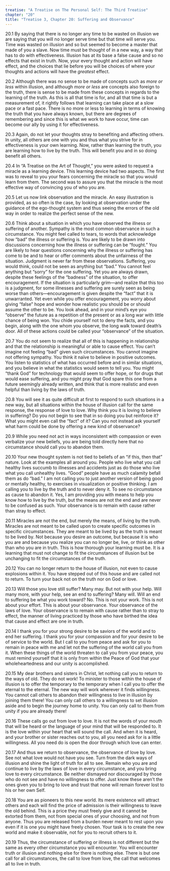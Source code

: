 ```yaml
---
treatise: "A Treatise on The Personal Self: The Third Treatise"
chapter: "20"
title: "Treatise 3, Chapter 20: Suffering and Observance"
---
```


20.1 By saying that there is no longer any time to be wasted on illusion
we are saying that you will no longer serve time but that time will
serve you. Time was wasted on illusion and so but seemed to become a
master that made of you a slave. Now time must be thought of in a new
way, a way that has to do with effectiveness. Illusion has at its base a
false cause and so no effects that exist in truth. Now, your every
thought and action will have effect, and the choices that lie before you
will be choices of where your thoughts and actions will have the
*greatest* effect. 

20.2 Although there was no sense to be made of concepts such as *more or
less* within illusion, and although *more or less* are concepts also
foreign to the truth, there is sense to be made from these concepts in
regards to the learning of the truth. As this is all that time is for,
and all that time is but a measurement of, it rightly follows that
learning can take place at a slow pace or a fast pace.  There is no more
or less to learning in terms of knowing the truth that you have always
known, but there are degrees of remembering and since this is what we
work to have occur, time can become our ally by using it for
effectiveness. 

20.3 Again, do not let your thoughts stray to benefiting and affecting
others. In unity, all others are one with you and thus what you strive
for in effectiveness is your own learning. Now, rather than learning the
truth, you are learning how to live by the truth. This will benefit you
and in so doing benefit all others. 

20.4 In “A Treatise on the Art of Thought,” you were asked to request a
miracle as a learning device. This learning device had two aspects. The
first was to reveal to you your fears concerning the miracle so that you
would learn from them. The second was to assure you that the miracle is
the most effective way of convincing you of who you are. 

20.5 Let us now link observation and the miracle. An easy illustration
is provided, as so often is the case, by looking at observation under
the guidance of the ego-thought system and thus seeing the errors of the
old way in order to realize the perfect sense of the new. 

20.6 Think about a situation in which you have observed the illness or
suffering of another. Sympathy is the most common observance in such a
circumstance. You might feel called to tears, to words that acknowledge
how “bad” the illness or suffering is. You are likely to be drawn into
discussions concerning how the illness or suffering can be “fought.” You
are likely to hear questions concerning why the illness or suffering has
come to be and to hear or offer comments about the unfairness of the
situation. Judgment is never far from these observations. Suffering, you
would think, could not be seen as anything but “bad.” You cannot feel
anything but “sorry” for the one suffering. Yet you are always drawn,
despite these feelings of the “badness” of the situation, to offer
encouragement. If the situation is particularly grim—and realize that
this too is a judgment, for some illnesses and suffering are surely seen
as being worse than others—encouragement is given despite the “fact”
that it is unwarranted.  Yet even while you offer encouragement, you
worry about giving “false” hope and wonder how realistic you should be
or should assume the other to be. You look ahead, and in your mind’s eye
you “observe” the future as a repetition of the present or as a long war
with little chance of being won. You chide yourself not to deny the
facts, and you begin, along with the one whom you observe, the long walk
toward death’s door.  All of these actions could be called your
“observance” of the situation.

20.7 You do not seem to realize that all of this is happening in
relationship and that the relationship is meaningful or able to cause
effect. You can’t imagine not feeling “bad” given such circumstances.
You cannot imagine not offering sympathy. You think it naïve to believe
in positive outcomes. You listen to statistics of what has occurred
before and in similar situations, and you believe in what the statistics
would seem to tell you. You might “thank God” for technology that would
seem to offer hope, or for drugs that would ease suffering, and you
might pray that God spare this one from a future seemingly already
written, and think that is more realistic and even helpful than living
by the laws of truth. 

20.8 You will see it as quite difficult at first to respond to such
situations in a new way, but all situations within the house of illusion
call for the same response, the response of love to love. Why think you
it is loving to believe in suffering? Do you not begin to see that in so
doing you but reinforce it? What you might even call the “fact” of it?
Can you not instead ask yourself what harm could be done by offering a
new kind of observance? 

20.9 While you need not act in ways inconsistent with compassion or even
verbalize your new beliefs, you are being told directly here that no
circumstance should call you to abandon them. 

20.10 Your new thought system is not tied to beliefs of an “if this,
then that” nature. Look at the examples all around you. People who live
what you call healthy lives succumb to illnesses and accidents just as
do those who live what you call unhealthy lives. “Good” people have as
much calamity befall them as do “bad.” I am not calling you to just
another version of being good or mentally healthy, to exercises in
visualization or positive thinking. I am calling you to live by the
truth and to never deny it. To see no circumstance as cause to abandon
it. Yes, I am providing you with means to help you know how to live by
the truth, but the means are not the end and are never to be confused as
such. Your observance is to remain with cause rather than stray to
effect. 

20.11 Miracles are not the end, but merely the means, of living by the
truth. Miracles are not meant to be called upon to create specific
outcomes in specific circumstances. They are meant to be lived by as the
truth is meant to be lived by. Not because you desire an outcome, but
because it is who you are and because you realize you can no longer be,
live, or think as other than who you are in truth. This is how thorough
your learning must be. It is a learning that must not change to fit the
circumstances of illusion but be unchanging to fit the circumstances of
the truth. 

20.12 You can no longer return to the house of illusion, not even to
cause explosions within it. You have stepped out of this house and are
called not to return. To turn your back not on the truth nor on God or
love.  

20.13 Will those you love still suffer?  Many may. But not with your
help. Will many more, with your help, see an end to suffering? Many
will. Will an end to suffering be what you work toward? No. This is not
your work. This is not about your effort. This is about your observance.
Your observance of the laws of love. Your observance is to remain with
cause rather than to stray to effect, the manner of living practiced by
those who have birthed the idea that cause and effect are one in truth. 

20.14 I thank you for your strong desire to be saviors of the world and
to end her suffering. I thank you for your compassion and for your
desire to be of service to the world. But I call to you from peace and
ask for you to remain in peace with me and let not the suffering of the
world call you from it. When these things of the world threaten to call
you from your peace, you must remind yourself that it is only from
within the Peace of God that your wholeheartedness and our unity is
accomplished. 

20.15 My dear brothers and sisters in Christ, let nothing call you to
return to the ways of old. They do not work! To minister to those within
the house of illusion is to offer the temporary to the temporary when I
call you to offer the eternal to the eternal. The new way will work
wherever it finds willingness. You cannot call others to abandon their
willingness to live in illusion by joining them there! You can only call
others to a willingness to set illusion aside and to begin the journey
home to unity. You can only call to them from unity if you are already
there! 

20.16 These calls go out from love to love. It is not the words of your
mouth that will be heard or the language of your mind that will be
responded to. It is the love within your heart that will sound the call.
And when it is heard, and your brother or sister reaches out to you, all
you need ask for is a little willingness. All you need do is open the
door through which love can enter. 

20.17 And thus we return to observance, the observance of love by love.
See not what love would not have you see. Turn from the dark ways of
illusion and shine the light of truth for all to see. Remain who you are
and continue to live by the laws of love in every circumstance, and you
bring love to every circumstance. Be neither dismayed nor discouraged by
those who do not see and have no willingness to offer.  Just know these
aren’t the ones given you to bring to love and trust that none will
remain forever lost to his or her own Self. 

20.18 You are as pioneers to this new world. Its mere existence will
attract others and each will find the price of admission is their
willingness to leave the old behind. This is a price they must freely
give and it cannot be extorted from them, not from special ones of your
choosing, and not from anyone. Thus you are released from a burden never
meant to rest upon you even if it is one you might have freely chosen.
Your task is to create the new world and make it observable, not for you
to recruit others to it. 

20.19 Thus, the circumstance of suffering or illness is not different
but the same as every other circumstance you will encounter. You will
encounter truth or illusion and nothing else for there is nothing else.
There is but one call for all circumstances, the call to love from love,
the call that welcomes all to live in truth.

